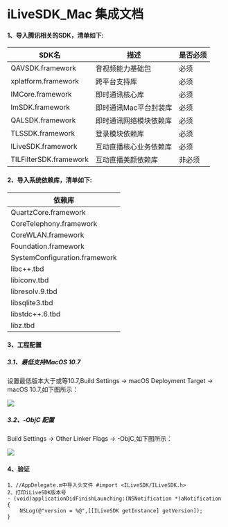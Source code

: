 # iLiveSDK_Mac 集成文档
#### 1、导入腾讯相关的SDK，清单如下:

|SDK名|描述|是否必须|
|--|--|--|
|QAVSDK.framework|音视频能力基础包|必须|
|xplatform.framework|跨平台支持库|必须|
|IMCore.framework|即时通讯核心库|必须|
|ImSDK.framework|即时通讯Mac平台封装库|必须|
|QALSDK.framework|即时通讯网络模块依赖库|必须|
|TLSSDK.framework|登录模块依赖库|必须|
|ILiveSDK.framework|互动直播核心业务依赖库|必须|
|TILFilterSDK.framework|互动直播美颜依赖库|非必须|

#### 2、导入系统依赖库，清单如下:

|依赖库|
|--|
|QuartzCore.framework|
|CoreTelephony.framework|
|CoreWLAN.framework|
|Foundation.framework|
|SystemConfiguration.framework|
|libc++.tbd|
|libiconv.tbd|
|libresolv.9.tbd|
|libsqlite3.tbd|
|libstdc++.6.tbd|
|libz.tbd|

#### 3、工程配置
##### 3.1、最低支持MacOS 10.7

设置最低版本大于或等10.7,Build Settings -> macOS Deployment Target -> macOS 10.7,如下图所示：

![](http://mc.qcloudimg.com/static/img/592954bf985115b7089147800a3667c8/image.png)

##### 3.2、-ObjC 配置

Build Settings -> Other Linker Flags -> -ObjC,如下图所示：

![](http://mc.qcloudimg.com/static/img/2ce4909a75e4dd9c29e0fb9f9898eb48/image.png)

#### 4、验证

```
1、//AppDelegate.m中导入头文件 #import <ILiveSDK/ILiveSDK.h>
2、打印iLiveSDK版本号
- (void)applicationDidFinishLaunching:(NSNotification *)aNotification {
    NSLog(@"version = %@",[[ILiveSDK getInstance] getVersion]);
}
```
